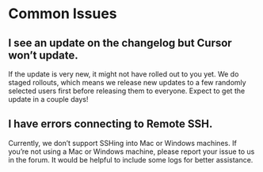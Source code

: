 # Common Issues

## I see an update on the changelog but Cursor won’t update.

If the update is very new, it might not have rolled out to you yet. We do staged rollouts, which means we release new updates to a few randomly selected users first before releasing them to everyone. Expect to get the update in a couple days!

## I have errors connecting to Remote SSH.

Currently, we don’t support SSHing into Mac or Windows machines. If you’re not using a Mac or Windows machine, please report your issue to us in the forum. It would be helpful to include some logs for better assistance.

